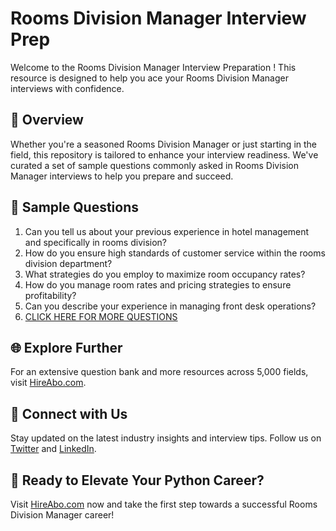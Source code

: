 # Rooms Division Manager Interview Prep

Welcome to the Rooms Division Manager Interview Preparation ! This resource is designed to help you ace your Rooms Division Manager interviews with confidence.

## 🚀 Overview

Whether you're a seasoned Rooms Division Manager or just starting in the field, this repository is tailored to enhance your interview readiness. We've curated a set of sample questions commonly asked in Rooms Division Manager interviews to help you prepare and succeed.

## 📝 Sample Questions

1. Can you tell us about your previous experience in hotel management and specifically in rooms division?
2. How do you ensure high standards of customer service within the rooms division department?
3. What strategies do you employ to maximize room occupancy rates?
4. How do you manage room rates and pricing strategies to ensure profitability?
5. Can you describe your experience in managing front desk operations?
6. [CLICK HERE FOR MORE QUESTIONS](https://hireabo.com/job/11_0_14/Rooms%20Division%20Manager)

## 🌐 Explore Further

For an extensive question bank and more resources across 5,000 fields, visit [HireAbo.com](https://www.hireabo.com).

## 📱 Connect with Us

Stay updated on the latest industry insights and interview tips. Follow us on [Twitter](https://twitter.com/hireabo) and [LinkedIn](https://www.linkedin.com/in/hire-abo-3609972a8/).

## 🚀 Ready to Elevate Your Python Career?

Visit [HireAbo.com](https://www.hireabo.com) now and take the first step towards a successful Rooms Division Manager career!